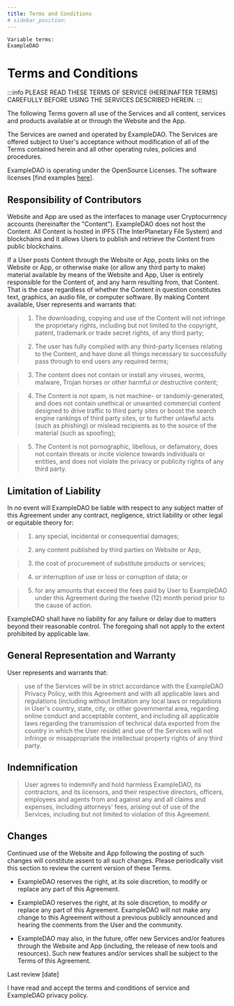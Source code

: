 ```yaml
---
title: Terms and Conditions
# sidebar_position:
---
```


```
Variable terms:
ExampleDAO
```

# Terms and Conditions

:::info
PLEASE READ THESE TERMS OF SERVICE (HEREINAFTER TERMS) CAREFULLY BEFORE USING THE SERVICES DESCRIBED HEREIN.
:::

The following Terms govern all use of the Services and all content, services and products available at or through the Website and the App.

The Services are owned and operated by ExampleDAO. The Services are offered subject to User's acceptance without modification of all of the Terms contained herein and all other operating rules, policies and procedures.

ExampleDAO is operating under the OpenSource Licenses. The software licenses [find examples [here](https://choosealicense.com/)].

## Responsibility of Contributors

Website and App are used as the interfaces to manage user Cryptocurrency accounts (hereinafter the "Content"). ExampleDAO does not host the Content. All Content is hosted in IPFS (The InterPlanetary File System) and blockchains and it allows Users to publish and retrieve the Content from public blockchains.

If a User posts Content through the Website or App, posts links on the Website or App, or otherwise make (or allow any third party to make) material available by means of the Website and App, User is entirely responsible for the Content of, and any harm resulting from, that Content. That is the case regardless of whether the Content in question constitutes text, graphics, an audio file, or computer software. By making Content available, User represents and warrants that:

> 1. The downloading, copying and use of the Content will not infringe the proprietary rights, including but not limited to the copyright, patent, trademark or trade secret rights, of any third party;

> 2. The user has fully complied with any third-party licenses relating to the Content, and have done all things necessary to successfully pass through to end users any required terms;

> 3. The content does not contain or install any viruses, worms, malware, Trojan horses or other harmful or destructive content;

> 4. The Content is not spam, is not machine- or randomly-generated, and does not contain unethical or unwanted commercial content designed to drive traffic to third party sites or boost the search engine rankings of third party sites, or to further unlawful acts (such as phishing) or mislead recipients as to the source of the material (such as spoofing);

> 5. The Content is not pornographic, libellous, or defamatory, does not contain threats or incite violence towards individuals or entities, and does not violate the privacy or publicity rights of any third party.

## Limitation of Liability

In no event will ExampleDAO be liable with respect to any subject matter of this Agreement under any contract, negligence, strict liability or other legal or equitable theory for:

> 1. any special, incidental or consequential damages;

> 2. any content published by third parties on Website or App,

> 3. the cost of procurement of substitute products or services;

> 4. or interruption of use or loss or corruption of data; or

> 5. for any amounts that exceed the fees paid by User to ExampleDAO under this Agreement during the twelve (12) month period prior to the cause of action.

ExampleDAO shall have no liability for any failure or delay due to matters beyond their reasonable control. The foregoing shall not apply to the extent prohibited by applicable law.

## General Representation and Warranty

User represents and warrants that:

> use of the Services will be in strict accordance with the ExampleDAO Privacy Policy, with this Agreement and with all applicable laws and regulations (including without limitation any local laws or regulations in User's country, state, city, or other governmental area, regarding online conduct and acceptable content, and including all applicable laws regarding the transmission of technical data exported from the country in which the User reside) and use of the Services will not infringe or misappropriate the intellectual property rights of any third party.

## Indemnification

> User agrees to indemnify and hold harmless ExampleDAO, its contractors, and its licensors, and their respective directors, officers, employees and agents from and against any and all claims and expenses, including attorneys' fees, arising out of use of the Services, including but not limited to violation of this Agreement.

## Changes

Continued use of the Website and App following the posting of such changes will constitute assent to all such changes. Please periodically visit this section to review the current version of these Terms.

- ExampleDAO reserves the right, at its sole discretion, to modify or replace any part of this Agreement.

- ExampleDAO reserves the right, at its sole discretion, to modify or replace any part of this Agreement. ExampleDAO will not make any change to this Agreement without a previous publicly announced and hearing the comments from the User and the community.

- ExampleDAO may also, in the future, offer new Services and/or features through the Website and App (including, the release of new tools and resources). Such new features and/or services shall be subject to the Terms of this Agreement.

Last review [date]

I have read and accept the terms and conditions of service and ExampleDAO privacy policy.

